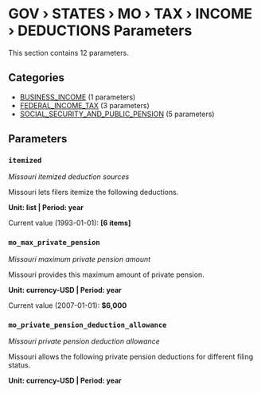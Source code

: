 # GOV › STATES › MO › TAX › INCOME › DEDUCTIONS Parameters

This section contains 12 parameters.

## Categories

- [BUSINESS_INCOME](business_income/index.md) (1 parameters)
- [FEDERAL_INCOME_TAX](federal_income_tax/index.md) (3 parameters)
- [SOCIAL_SECURITY_AND_PUBLIC_PENSION](social_security_and_public_pension/index.md) (5 parameters)

## Parameters

### `itemized`
*Missouri itemized deduction sources*

Missouri lets filers itemize the following deductions.

**Unit: list | Period: year**

Current value (1993-01-01): **[6 items]**


### `mo_max_private_pension`
*Missouri maximum private pension amount*

Missouri provides this maximum amount of private pension.

**Unit: currency-USD | Period: year**

Current value (2007-01-01): **$6,000**


### `mo_private_pension_deduction_allowance`
*Missouri private pension deduction allowance*

Missouri allows the following private pension deductions for different filing status.

**Unit: currency-USD | Period: year**

